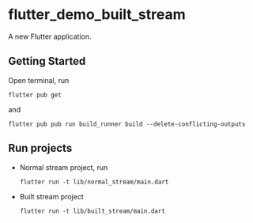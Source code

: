 # flutter_demo_built_stream

A new Flutter application.

## Getting Started

Open terminal, run
```
flutter pub get
```
and
```
flutter pub pub run build_runner build --delete-conflicting-outputs
```


## Run projects


* Normal stream project, run
    ```
    flutter run -t lib/normal_stream/main.dart
    ```

* Built stream project
    ```
    flutter run -t lib/built_stream/main.dart
    ```